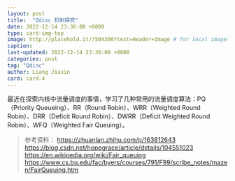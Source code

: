 ```yaml
---
layout: post
title:  "Qdisc 机制探究"
date: 2022-12-14 23:36:00 +0800
type: card-img-top
image: http://placehold.it/750X300?text=Header+Image # for local images, place in /assets/img/posts/
caption:
last-updated: 2022-12-14 23:36:00 +0800
categories: post
tag: "Qdisc"
author: Liang Jiaxin
card: card-4
---
```


最近在探索内核中流量调度的事情，学习了几种常用的流量调度算法：PQ（Priority Queueing）、RR（Round Robin）、WRR（Weighted Round Robin）、DRR（Deficit Round Robin）、DWRR（Deficit Weighted Round Robin）、WFQ（Weighted Fair Queuing）。

> 参考资料：
> https://zhuanlan.zhihu.com/p/163812643
> https://blog.csdn.net/hopegrace/article/details/104551023
> https://en.wikipedia.org/wiki/Fair_queuing
> https://www.cs.bu.edu/fac/byers/courses/791/F99/scribe_notes/mazen/FairQueuing.htm
> 
